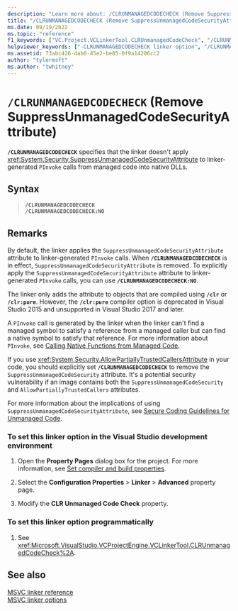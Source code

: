 ```yaml
---
description: "Learn more about: /CLRUNMANAGEDCODECHECK (Remove SuppressUnmanagedCodeSecurityAttribute)"
title: "/CLRUNMANAGEDCODECHECK (Remove SuppressUnmanagedCodeSecurityAttribute)"
ms.date: 09/19/2022
ms.topic: "reference"
f1_keywords: ["VC.Project.VCLinkerTool.CLRUnmanagedCodeCheck", "/CLRUNMANAGEDCODECHECK"]
helpviewer_keywords: ["-CLRUNMANAGEDCODECHECK linker option", "/CLRUNMANAGEDCODECHECK linker option"]
ms.assetid: 73abc426-dab0-45e2-be85-0f9a14206cc2
author: "tylermsft"
ms.author: "twhitney"
---
```

# `/CLRUNMANAGEDCODECHECK` (Remove SuppressUnmanagedCodeSecurityAttribute)

**`/CLRUNMANAGEDCODECHECK`** specifies that the linker doesn't apply <xref:System.Security.SuppressUnmanagedCodeSecurityAttribute> to linker-generated `PInvoke` calls from managed code into native DLLs.

## Syntax

> **`/CLRUNMANAGEDCODECHECK`**\
> **`/CLRUNMANAGEDCODECHECK:NO`**

## Remarks

By default, the linker applies the `SuppressUnmanagedCodeSecurityAttribute` attribute to linker-generated `PInvoke` calls. When **`/CLRUNMANAGEDCODECHECK`** is in effect, `SuppressUnmanagedCodeSecurityAttribute` is removed. To explicitly apply the `SuppressUnmanagedCodeSecurityAttribute` attribute to linker-generated `PInvoke` calls, you can use **`/CLRUNMANAGEDCODECHECK:NO`**.

The linker only adds the attribute to objects that are compiled using **`/clr`** or **`/clr:pure`**. However, the **`/clr:pure`** compiler option is deprecated in Visual Studio 2015 and unsupported in Visual Studio 2017 and later.

A `PInvoke` call is generated by the linker when the linker can't find a managed symbol to satisfy a reference from a managed caller but can find a native symbol to satisfy that reference. For more information about `PInvoke`, see [Calling Native Functions from Managed Code](../../dotnet/calling-native-functions-from-managed-code.md).

If you use <xref:System.Security.AllowPartiallyTrustedCallersAttribute> in your code, you should explicitly set **`/CLRUNMANAGEDCODECHECK`** to remove the `SuppressUnmanagedCodeSecurity` attribute. It's a potential security vulnerability if an image contains both the `SuppressUnmanagedCodeSecurity` and `AllowPartiallyTrustedCallers` attributes.

For more information about the implications of using `SuppressUnmanagedCodeSecurityAttribute`, see [Secure Coding Guidelines for Unmanaged Code](/previous-versions/dotnet/framework/windows-identity-foundation/secure-coding-guidelines-for-unmanaged-code).

### To set this linker option in the Visual Studio development environment

1. Open the **Property Pages** dialog box for the project. For more information, see [Set compiler and build properties](../working-with-project-properties.md).

1. Select the **Configuration Properties** > **Linker** > **Advanced** property page.

1. Modify the **CLR Unmanaged Code Check** property.

### To set this linker option programmatically

1. See <xref:Microsoft.VisualStudio.VCProjectEngine.VCLinkerTool.CLRUnmanagedCodeCheck%2A>.

## See also

[MSVC linker reference](linking.md)\
[MSVC linker options](linker-options.md)
